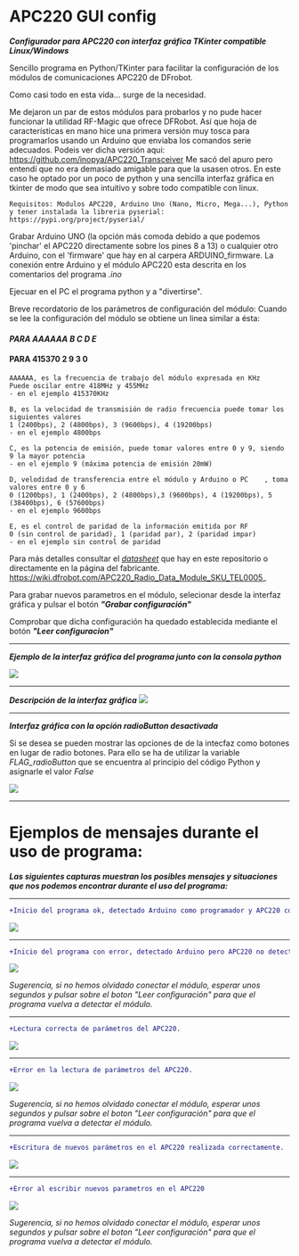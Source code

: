 # APC220 GUI config
***Configurador para APC220 con interfaz gráfica TKinter compatible Linux/Windows***

Sencillo programa en Python/TKinter para facilitar la configuración de los módulos de comunicaciones APC220 de DFrobot.

Como casi todo en esta vida... surge de la necesidad.

Me dejaron un par de estos módulos para probarlos y no pude hacer funcionar la utilidad RF-Magic que ofrece DFRobot. Así que hoja de características en mano hice una primera versión muy tosca para programarlos usando un Arduino que enviaba los comandos serie adecuados. Podeis ver dicha versión aqui: https://github.com/inopya/APC220_Transceiver
Me sacó del apuro pero entendí que no era demasiado amigable para que la usasen otros. En este caso he optado por un poco de python y una sencilla interfaz gráfica en tkinter de modo que sea intuitivo y sobre todo compatible con linux.

	Requisitos: Modulos APC220, Arduino Uno (Nano, Micro, Mega...), Python 
	y tener instalada la libreria pyserial: https://pypi.org/project/pyserial/

Grabar Arduino UNO (la opción más comoda debido a que podemos 'pinchar' el APC220 directamente sobre los pines 8 a 13) o cualquier otro Arduino, con el 'firmware' que hay en al carpera ARDUINO_firmware.
La conexión entre Arduino y el módulo APC220 esta descrita en los comentarios del programa *.ino*

Ejecuar en el PC el programa python y a "divertirse".


Breve recordatorio de los parámetros de configuración del módulo:
Cuando se lee la configuración del módulo se obtiene un linea similar a ésta:

####   ***PARA  AAAAAA B C D E***
####   PARA  415370 2 9 3 0 
	AAAAAA, es la frecuencia de trabajo del módulo expresada en KHz 
	Puede oscilar entre 418MHz y 455MHz
	- en el ejemplo 415370KHz 

	B, es la velocidad de transmisión de radio frecuencia puede tomar los siguientes valores
	1 (2400bps), 2 (4800bps), 3 (9600bps), 4 (19200bps)
	- en el ejemplo 4800bps 
	
	C, es la potencia de emisión, puede tomar valores entre 0 y 9, siendo 9 la mayor potencia
	- en el ejemplo 9 (máxima potencia de emisión 20mW)
	
	D, velodidad de transferencia entre el módulo y Arduino o PC 	, toma valores entre 0 y 6
	0 (1200bps), 1 (2400bps), 2 (4800bps),3 (9600bps), 4 (19200bps), 5 (38400bps), 6 (57600bps)
	- en el ejemplo 9600bps 
	
	E, es el control de paridad de la información emitida por RF
	0 (sin control de paridad), 1 (paridad par), 2 (paridad impar)
	- en el ejemplo sin control de paridad
	
Para más detalles consultar el [_datasheet_](./APC220_Datasheet.pdf) que hay en este repositorio o directamente en la página del fabricante.
https://wiki.dfrobot.com/APC220_Radio_Data_Module_SKU_TEL0005_


Para grabar nuevos parametros en el módulo, selecionar desde la interfaz gráfica y pulsar el botón ***"Grabar configuración"***

Comprobar que dicha configuración ha quedado establecida mediante el botón ***"Leer configuracion"***

***
***Ejemplo de la interfaz gráfica del programa junto con la consola python***

![](./imagenes/configuradorAPC220_inopya.png)


***
***Descripción de la interfaz gráfica***
![](./imagenes/help.png)


***
***Interfaz gráfica con la opción radioButton desactivada***

Si se desea se pueden mostrar las opciones de de la intecfaz como botones en lugar de radio botones.
Para ello se ha de utilizar la variable *FLAG_radioButton* que se encuentra al principio del código Python y asignarle el valor *False*  

![](./imagenes/button_mode.png)


***
#  Ejemplos de mensajes durante el uso de programa:

***Las siguientes capturas muestran los posibles mensajes y situaciones que nos podemos encontrar durante el uso del programa:***

***
```diff
+Inicio del programa ok, detectado Arduino como programador y APC220 conectado a Arduino.
```

![](./imagenes/run_ok.png)

***
```diff
+Inicio del programa con error, detectado Arduino pero APC220 no detectado.
```

![](./imagenes/run_fail.png)

*Sugerencia, si no hemos olvidado conectar el módulo, esperar unos segundos y pulsar sobre el boton "Leer configuración"
para que el programa vuelva a detectar el módulo.*

***
```diff
+Lectura correcta de parámetros del APC220.
```

![](./imagenes/read_ok.png)

***
```diff
+Error en la lectura de parámetros del APC220.
```

![](./imagenes/read_fail.png)

*Sugerencia, si no hemos olvidado conectar el módulo, esperar unos segundos y pulsar sobre el boton "Leer configuración"
para que el programa vuelva a detectar el módulo.*

***
```diff
+Escritura de nuevos parámetros en el APC220 realizada correctamente.
```

![](./imagenes/write_ok.png)

***
```diff
+Error al escribir nuevos parametros en el APC220
```

![](./imagenes/write_error.png)

*Sugerencia, si no hemos olvidado conectar el módulo, esperar unos segundos y pulsar sobre el boton "Leer configuración"
para que el programa vuelva a detectar el módulo.*
